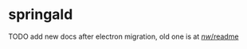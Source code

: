 # springald

TODO add new docs after electron migration, old one is at [_nw_/readme](_nw_/README.md)
